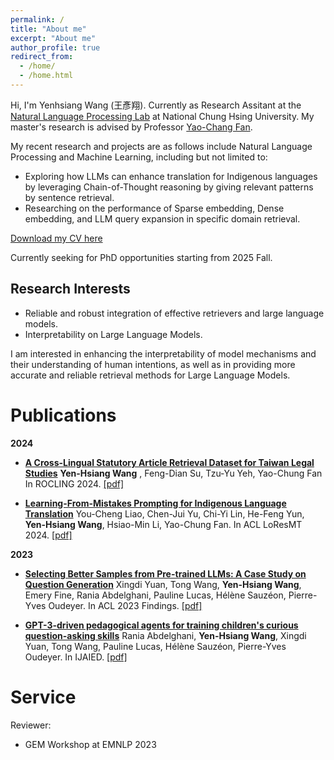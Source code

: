 ```yaml
---
permalink: /
title: "About me"
excerpt: "About me"
author_profile: true
redirect_from: 
  - /home/
  - /home.html
---
```


Hi, I'm Yenhsiang Wang (王彥翔). Currently as Research Assitant at the [Natural Language Processing Lab](https://nlpnchu.org/) at National Chung Hsing University. My master's research is advised by Professor [Yao-Chang Fan](https://yfan.nlpnchu.org/). 

My recent research and projects are as follows include Natural Language Processing and Machine Learning, including but not limited to:

- Exploring how LLMs can enhance translation for Indigenous languages ​​by leveraging Chain-of-Thought reasoning by giving relevant patterns by sentence retrieval.
- Researching on the performance of Sparse embedding, Dense embedding, and LLM query expansion in specific domain retrieval.

[Download my CV here](/files/heliart_CV.pdf)

Currently seeking for PhD opportunities starting from 2025 Fall.

## Research Interests
* Reliable and robust integration of effective retrievers and large language models.
* Interpretability on Large Language Models.

I am interested in enhancing the interpretability of model mechanisms and their understanding of human intentions, as well as in providing more accurate and reliable retrieval methods for Large Language Models.

# Publications
**2024**
- **[A Cross-Lingual Statutory Article Retrieval Dataset for Taiwan Legal Studies](https://arxiv.org/abs/2410.11450)** **Yen-Hsiang Wang** , Feng-Dian Su, Tzu-Yu Yeh, Yao-Chung Fan
In ROCLING 2024. [[pdf]](https://arxiv.org/pdf/2410.11450)

- **[Learning-From-Mistakes Prompting for Indigenous Language Translation](https://arxiv.org/abs/2407.13343v1)** You-Cheng Liao, Chen-Jui Yu, Chi-Yi Lin, He-Feng Yun, **Yen-Hsiang Wang**, Hsiao-Min Li, Yao-Chung Fan.
 In ACL LoResMT 2024. [[pdf]](https://arxiv.org/pdf/2407.13343v1)

**2023**
- **[Selecting Better Samples from Pre-trained LLMs: A Case Study on Question Generation](https://arxiv.org/abs/2209.11000)** Xingdi Yuan, Tong Wang, **Yen-Hsiang Wang**, Emery Fine, Rania Abdelghani, Pauline Lucas, Hélène Sauzéon, Pierre-Yves Oudeyer. In ACL 2023 Findings. [[pdf]](https://arxiv.org/pdf/2209.11000.pdf)


- **[GPT-3-driven pedagogical agents for training children's curious question-asking skills](https://arxiv.org/pdf/2211.14228.pdf)** Rania Abdelghani, **Yen-Hsiang Wang**, Xingdi Yuan, Tong Wang, Pauline Lucas, Hélène Sauzéon, Pierre-Yves Oudeyer. In IJAIED. [[pdf]](https://arxiv.org/pdf/2211.14228.pdf)

# Service
Reviewer:
* GEM Workshop at EMNLP 2023
